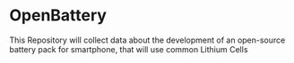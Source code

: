 # OpenBattery
This Repository will collect data about the development of an open-source battery pack for smartphone, that will use common Lithium Cells

